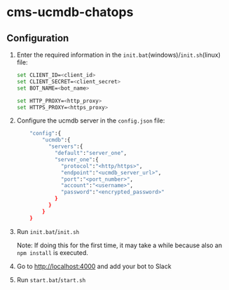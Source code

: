 # cms-ucmdb-chatops

## Configuration

1. Enter the required information in the `init.bat`(windows)/`init.sh`(linux) file:
      ```bash
      set CLIENT_ID=<client_id>
      set CLIENT_SECRET=<client_secret>
      set BOT_NAME=<bot_name>
      
      set HTTP_PROXY=<http_proxy>
      set HTTPS_PROXY=<https_proxy>
      ```
2. Configure the ucmdb server in the `config.json` file:
    ```bash
        "config":{
            "ucmdb":{
              "servers":{
                "default":"server_one",
                "server_one":{
                  "protocol":"<http/https>",
                  "endpoint":"<ucmdb_server_url>",
                  "port":"<port_number>",
                  "account":"<username>",
                  "password":"<encrypted_password>"
                }
              }
            }
        }
    ```

3. Run `init.bat`/`init.sh`

    Note: If doing this for the first time, it may take a while because also an `npm install` is executed.

4. Go to [http://localhost:4000](http://localhost:4000) and add your bot to Slack
5. Run `start.bat`/`start.sh`
